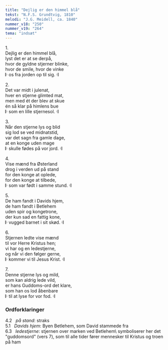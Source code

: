 ```yaml
---
title: "Dejlig er den himmel blå"
tekst: "N.F.S. Grundtvig, 1810"
melodi: "J.G. Meidell, ca. 1840"
nummer_v18: "250"
nummer_v19: "264"
tema: "indsæt"
---
```


1\.\
Dejlig er den himmel blå,\
lyst det er at se derpå,\
hvor de gyldne stjerner blinke,\
hvor de smile, hvor de vinke\
𝄆 os fra jorden op til sig. 𝄇

2\.\
Det var midt i julenat,\
hver en stjerne glimted mat,\
men med ét der blev at skue\
én så klar på himlens bue\
𝄆 som en lille stjernesol. 𝄇

3\.\
Når den stjerne lys og blid\
sig lod se ved midnatstid,\
var det sagn fra gamle dage,\
at en konge uden mage\
𝄆 skulle fødes på vor jord. 𝄇

4\.\
Vise mænd fra Østerland\
drog i verden ud på stand\
for den konge at oplede,\
for den konge at tilbede,\
𝄆 som var født i samme stund. 𝄇

5\.\
De ham fandt i Davids hjem,\
de ham fandt i Betlehem\
uden spir og kongetrone,\
der kun sad en fattig kone,\
𝄆 vugged barnet i sit skød. 𝄇

6\.\
Stjernen ledte vise mænd\
til vor Herre Kristus hen;\
vi har og en ledestjerne,\
og når vi den følger gerne,\
𝄆 kommer vi til Jesus Krist. 𝄇

7\.\
Denne stjerne lys og mild,\
som kan aldrig lede vild,\
er hans Guddoms-ord det klare,\
som han os lod åbenbare\
𝄆 til at lyse for vor fod. 𝄇

### Ordforklaringer
4.2   *på stand*: straks\
5.1   *Davids hjem*: Byen Betlehem, som David stammede fra\
6.3   *ledestjerne*: stjernen over marken ved Betlehem\ symboliserer her det "guddomsord" (vers 7), som til alle tider fører mennesker til Kristus og troen på ham   
